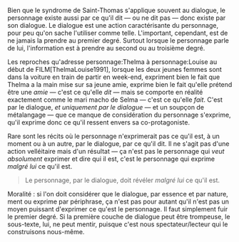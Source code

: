 <!-- Page: #618 Le personnage existe par son dialogue -->

Bien que le syndrome de Saint-Thomas s'applique souvent au dialogue, le personnage existe aussi par ce qu'il dit — ou ne dit pas — donc existe par son dialogue. Le dialogue est une action caractérisante du personnage, pour peu qu'on sache l'utiliser comme telle. L'important, cependant, est de ne jamais la prendre au premier degré. Surtout lorsque le personnage parle de lui, l'information est à prendre au second ou au troisième degré.

Les reproches qu'adresse personnage:Thelma à personnage:Louise au début de FILM[ThelmaLouise1991], lorsque les deux jeunes femmes sont dans la voiture en train de partir en week-end, expriment bien le fait que Thelma a la main mise sur sa jeune amie, exprime bien le fait qu'elle prétend être une *amie* — c'est ce qu'elle *dit* — mais se comporte en réalité exactement comme le mari macho de Selma — c'est ce qu'elle *fait*. C'est par le dialogue, *et uniquement par le dialogue* — et un soupçon de métalangage — que ce manque de considération du personnage s'exprime, qu'il exprime donc ce qu'il ressent envers sa co-protagoniste.

Rare sont les récits où le personnage n'exprimerait pas ce qu'il est, à un moment ou à un autre, par le dialogue, par ce qu'il dit. Il ne s'agit pas d'une action velléitaire mais d'un résultat — ça n'est pas le personnage qui *veut absolument* exprimer et dire qui il est, c'est le personnage qui exprime *malgré lui* ce qu'il est.

> Le personnage, par le dialogue, doit révéler *malgré lui* ce qu'il est.

Moralité : si l'on doit considérer que le dialogue, par essence et par nature, ment ou exprime par périphrase, ça n'est pas pour autant qu'il n'est pas un moyen puissant d'exprimer ce qu'est le personnage. Il faut simplement fuir le premier degré. Si la première couche de dialogue peut être trompeuse, le sous-texte, lui, ne peut mentir, puisque c'est nous spectateur/lecteur qui le construisons nous-même.
